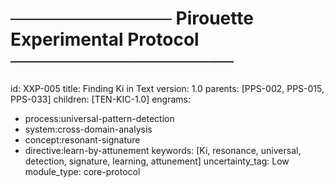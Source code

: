# ───────────── Pirouette Experimental Protocol ──────────────────
id:        XXP-005
title:     Finding Ki in Text
version:   1.0
parents:   [PPS-002, PPS-015, PPS-033]
children:  [TEN-KIC-1.0]
engrams:
  - process:universal-pattern-detection
  - system:cross-domain-analysis
  - concept:resonant-signature
  - directive:learn-by-attunement
keywords:  [Ki, resonance, universal, detection, signature, learning, attunement]
uncertainty_tag: Low
module_type: core-protocol